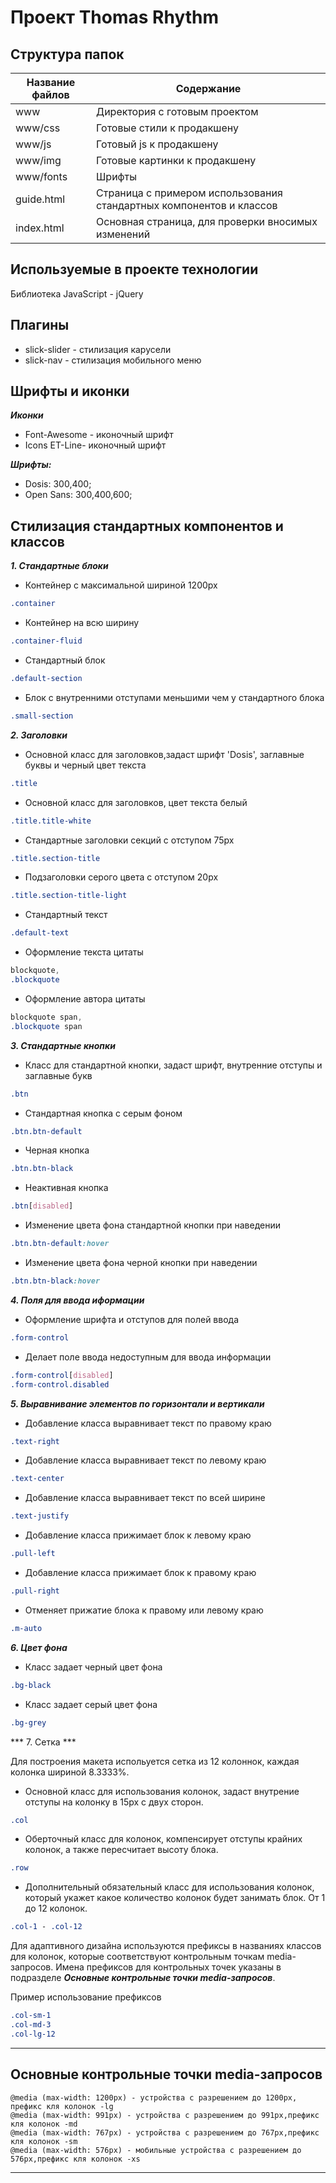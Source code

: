 # Проект Thomas Rhythm


## Структура папок


Название файлов | Содержание
----------------|----------------------
www             | Директория с готовым проектом
www/css         | Готовые стили к продакшену
www/js          | Готовый js к продакшену
www/img         | Готовые картинки к продакшену
www/fonts       | Шрифты            
guide.html      | Страница с примером использования стандартных компонентов и классов
index.html      | Основная страница, для проверки вносимых изменений



## Используемые в проекте технологии

Библиотека JavaScript - jQuery

## Плагины

* slick-slider - стилизация карусели
* slick-nav - стилизация мобильного меню

## Шрифты и иконки

***Иконки***

* Font-Awesome - иконочный шрифт
* Icons ET-Line- иконочный шрифт

***Шрифты:***

* Dosis: 300,400;
* Open Sans: 300,400,600;

## Стилизация стандартных компонентов и классов

***1. Cтандартные блоки***

* Контейнер с максимальной шириной 1200px
```css
.container
```
* Контейнер на всю ширину
```css
.container-fluid
```
* Стандартный блок
```css
.default-section
```
* Блок с внутренними отступами меньшими чем у стандартного блока
```css
.small-section
```
***2. Заголовки***

* Основной класс для заголовков,задаст шрифт 'Dosis', заглавные буквы и черный цвет текста
```css
.title
```
* Основной класс для заголовков, цвет текста белый 
```css
.title.title-white
```
* Стандартные заголовки секций с отступом 75px
```css
.title.section-title
```
* Подзаголовки серого цвета с отступом 20px
```css
.title.section-title-light
```
* Стандартный текст
```css
.default-text
```
* Оформление текста цитаты
```css
blockquote,
.blockquote
```
* Оформление автора цитаты
```css
blockquote span,
.blockquote span
```
***3. Стандартные кнопки***
* Класс для стандартной кнопки, задаст шрифт, внутренние отступы и заглавные букв
```css
.btn
```
* Стандартная кнопка с серым фоном
```css
.btn.btn-default
```
* Черная кнопка
```css
.btn.btn-black 
```
* Неактивная кнопка
```css
.btn[disabled]
```
* Изменение цвета фона стандартной кнопки при наведении
```css
.btn.btn-default:hover
```
* Изменение цвета фона черной кнопки при наведении 
```css
.btn.btn-black:hover
```
***4. Поля для ввода иформации***

* Oформление шрифта и отступов для полей ввода
```css
.form-control
```
* Делает поле ввода недоступным для ввода информации
```css
.form-control[disabled]
.form-control.disabled
```
***5. Выравнивание элементов по горизонтали и вертикали***

* Добавление класса выравнивает текст по правому краю
```css
.text-right
```
* Добавление класса выравнивает текст по левому краю
```css
.text-center
```
* Добавление класса выравнивает текст по всей ширине
```css
.text-justify
```
* Добавление класса прижимает блок к левому краю
```css
.pull-left
```
* Добавление класса прижимает блок к правому краю
```css
.pull-right
```
* Отменяет прижатие блока к правому или левому краю
```css
.m-auto
```
***6. Цвет фона***

* Класс задает черный цвет фона
```css
.bg-black
```
* Класс задает серый цвет фона
```css
.bg-grey
```
*** 7. Сетка ***

Для построения макета испольуется сетка из 12 колоннок, каждая колонка шириной 8.3333%.
* Основной класс для использования колонок, задаст внутрение отступы на колонку в 15px c двух сторон.

```css
.col
```
* Оберточный класс для колонок, компенсирует отступы крайних колонок, а также пересчитает высоту блока.

```css
.row
```
* Дополнительный обязательный класс для использования колонок, который укажет какое количество колонок будет занимать блок.
От 1 до 12 колонок.

```css
.col-1 - .col-12
```
Для адаптивного дизайна используются префиксы в названиях классов для колонок, которые соответствуют контрольным точкам media-запросов.
Имена префиксов для контрольных точек указаны в подразделе ***Основные контрольные точки media-запросов***.

Пример использование префиксов
 ```css
.col-sm-1
.col-md-3
.col-lg-12
```
---

## Основные контрольные точки media-запросов
```
@media (max-width: 1200px) - устройства c разрешением до 1200px, префикс кля колонок -lg
@media (max-width: 991px) - устройства c разрешением до 991px,префикс кля колонок -md
@media (max-width: 767px) - устройства c разрешением до 767px,префикс кля колонок -sm
@media (max-width: 576px) - мобильные устройства c разрешением до 576px,префикс кля колонок -xs

```
---